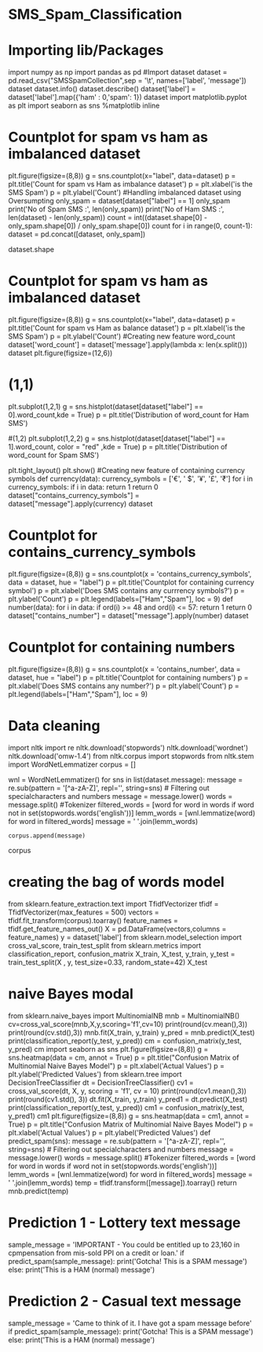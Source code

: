 # SMS_Spam_Classification
# Importing lib/Packages
import numpy as np
import pandas as pd
#Import dataset
dataset = pd.read_csv("SMSSpamCollection",sep = '\t', names=['label', 'message'])
dataset
dataset.info()
dataset.describe()
dataset['label'] = dataset['label'].map({'ham' : 0,'spam': 1})
dataset
import matplotlib.pyplot as plt
import seaborn as sns
%matplotlib inline
# Countplot for spam vs ham as imbalanced dataset
plt.figure(figsize=(8,8))
g = sns.countplot(x="label", data=dataset)
p = plt.title('Count for spam vs Ham as imbalance dataset')
p = plt.xlabel('is the SMS Spam')
p = plt.ylabel('Count')
#Handling imbalanced dataset using Oversumpting
only_spam = dataset[dataset["label"] == 1]
only_spam
print('No of Spam SMS :', len(only_spam))
print('No of Ham SMS :', len(dataset) - len(only_spam))
count = int((dataset.shape[0] - only_spam.shape[0]) / only_spam.shape[0])
count
for i in range(0, count-1):
    dataset = pd.concat([dataset, only_spam])
    
dataset.shape
# Countplot for spam vs ham as imbalanced dataset
plt.figure(figsize=(8,8))
g = sns.countplot(x="label", data=dataset)
p = plt.title('Count for spam vs Ham as balance dataset')
p = plt.xlabel('is the SMS Spam')
p = plt.ylabel('Count')
#Creating new feature word_count
dataset['word_count'] = dataset['message'].apply(lambda x: len(x.split()))
dataset
plt.figure(figsize=(12,6))

# (1,1)
plt.subplot(1,2,1)
g = sns.histplot(dataset[dataset["label"] == 0].word_count,kde = True)
p = plt.title('Distribution of word_count for Ham SMS')

#(1,2)
plt.subplot(1,2,2)
g = sns.histplot(dataset[dataset["label"] == 1].word_count, color = "red" ,kde = True)
p = plt.title('Distribution of word_count for Spam SMS')

plt.tight_layout()
plt.show()
#Creating new feature of containing currency symbols
def currency(data):
    currency_symbols = ['€', ' $', '¥', '£', '₹']
    for i in currency_symbols:
        if i in data:
            return 1
    return 0
dataset["contains_currency_symbols"] = dataset["message"].apply(currency)
dataset
# Countplot for contains_currency_symbols
plt.figure(figsize=(8,8))
g = sns.countplot(x = 'contains_currency_symbols', data = dataset, hue = "label")
p = plt.title('Countplot for containing currency symbol')
p = plt.xlabel('Does SMS contains any currrency symbols?')
p = plt.ylabel('Count')
p = plt.legend(labels=["Ham","Spam"], loc = 9)
def number(data):
    for i in data:
        if ord(i) >= 48 and ord(i) <= 57:
            return 1
    return 0
dataset["contains_number"] = dataset["message"].apply(number)
dataset
# Countplot for containing numbers
plt.figure(figsize=(8,8))
g = sns.countplot(x = 'contains_number', data = dataset, hue = "label")
p = plt.title('Countplot for containing numbers')
p = plt.xlabel('Does SMS contains any number?')
p = plt.ylabel('Count')
p = plt.legend(labels=["Ham","Spam"], loc = 9)
# Data cleaning
import nltk
import re
nltk.download('stopwords')
nltk.download('wordnet')
nltk.download('omw-1.4')
from nltk.corpus import stopwords
from nltk.stem import WordNetLemmatizer
corpus = []

wnl = WordNetLemmatizer()
for sns in list(dataset.message):
    message = re.sub(pattern = '[^a-zA-Z]', repl='', string=sns) # Filtering out specialcharacters and numbers
    message = message.lower()
    words = message.split() #Tokenizer
    filtered_words = [word for word in words if word not in set(stopwords.words('english'))]
    lemm_words = [wnl.lemmatize(word) for word in filtered_words]
    message = ' '.join(lemm_words)
    
    corpus.append(message)
corpus
# creating the bag of words model
from sklearn.feature_extraction.text import TfidfVectorizer
tfidf = TfidfVectorizer(max_features = 500)
vectors = tfidf.fit_transform(corpus).toarray()
feature_names = tfidf.get_feature_names_out()
X = pd.DataFrame(vectors,columns = feature_names)
y = dataset['label']
from sklearn.model_selection import cross_val_score, train_test_split
from sklearn.metrics import classification_report, confusion_matrix
X_train, X_test, y_train, y_test = train_test_split(X , y, test_size=0.33, random_state=42)
X_test
# naive Bayes modal
from sklearn.naive_bayes import MultinomialNB
mnb = MultinomialNB()
cv=cross_val_score(mnb,X,y,scoring='f1',cv=10)
print(round(cv.mean(),3))
print(round(cv.std(),3))
mnb.fit(X_train, y_train)
y_pred = mnb.predict(X_test)
print(classification_report(y_test, y_pred))
cm = confusion_matrix(y_test, y_pred)
cm
import seaborn as sns
plt.figure(figsize=(8,8))
g = sns.heatmap(data = cm, annot = True)
p = plt.title("Confusion Matrix of Multinomial Naive Bayes Model")
p = plt.xlabel('Actual Values')
p = plt.ylabel('Predicted Values')
from sklearn.tree import DecisionTreeClassifier
dt = DecisionTreeClassifier()
cv1 = cross_val_score(dt, X, y, scoring = 'f1', cv = 10)
print(round(cv1.mean(),3))
print(round(cv1.std(), 3))
dt.fit(X_train, y_train)
y_pred1 = dt.predict(X_test)
print(classification_report(y_test, y_pred))
cm1 = confusion_matrix(y_test, y_pred1)
cm1
plt.figure(figsize=(8,8))
g = sns.heatmap(data = cm1, annot = True)
p = plt.title("Confusion Matrix of Multinomial Naive Bayes Model")
p = plt.xlabel('Actual Values')
p = plt.ylabel('Predicted Values')
def predict_spam(sns):
    message = re.sub(pattern = '[^a-zA-Z]', repl='', string=sns) # Filtering out specialcharacters and numbers
    message = message.lower()
    words = message.split() #Tokenizer
    filtered_words = [word for word in words if word not in set(stopwords.words('english'))]
    lemm_words = [wnl.lemmatize(word) for word in filtered_words]
    message = ' '.join(lemm_words)
    temp = tfidf.transform([message]).toarray()
    return mnb.predict(temp)
# Prediction 1 - Lottery text message
sample_message = 'IMPORTANT - You could be entitled up to 23,160 in cpmpensation from mis-sold PPI on a credit or loan.'
if predict_spam(sample_message):
    print('Gotcha! This is a SPAM message')
else:
    print('This is a HAM (normal) message')
# Prediction 2 - Casual text message
sample_message = 'Came to think of it. I have got a spam message before'
if predict_spam(sample_message):
    print('Gotcha! This is a SPAM message')
else:
    print('This is a HAM (normal) message')

